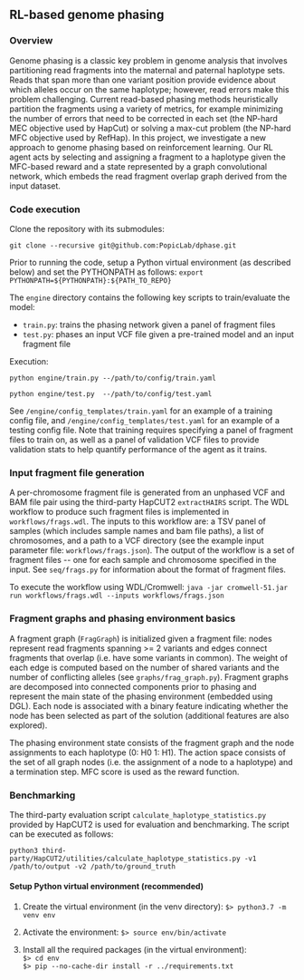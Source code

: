 ## RL-based genome phasing

### Overview

Genome phasing is a classic key problem in genome analysis that involves partitioning read fragments into the maternal 
and paternal haplotype sets. Reads that span more than one variant position provide evidence about which alleles 
occur on the same haplotype; however, read errors make this problem challenging. 
Current read-based phasing methods heuristically partition the fragments using a variety of metrics, 
for example minimizing the number of errors that need to be corrected in each set 
(the NP-hard MEC objective used by HapCut) or solving a max-cut problem (the NP-hard MFC objective used by RefHap). 
In this project, we investigate a new approach to genome phasing based on reinforcement learning. 
Our RL agent acts by selecting and assigning a fragment to a haplotype given the MFC-based reward and a state 
represented by a graph convolutional network, which embeds the read fragment overlap graph derived 
from the input dataset. 

### Code execution

Clone the repository with its submodules:

```git clone --recursive git@github.com:PopicLab/dphase.git```

Prior to running the code, setup a Python virtual environment (as described below) 
and set the PYTHONPATH as follows: ```export PYTHONPATH=${PYTHONPATH}:${PATH_TO_REPO}```

The ```engine``` directory contains the following key scripts to train/evaluate the model:

* ```train.py```: trains the phasing network given a panel of fragment files
* ```test.py```: phases an input VCF file given a pre-trained model and an input fragment file 

Execution:

```python engine/train.py --/path/to/config/train.yaml```

```python engine/test.py  --/path/to/config/test.yaml```

See `````/engine/config_templates/train.yaml````` for an example of a training config file, and 
`````/engine/config_templates/test.yaml````` for an example of a testing config file. Note that training requires
specifying a panel of fragment files to train on, as well as a panel of validation VCF files to provide validation
stats to help quantify performance of the agent as it trains.

### Input fragment file generation

A per-chromosome fragment file is generated from an unphased VCF and BAM file pair using the third-party 
HapCUT2 ```extractHAIRS``` script. 
The WDL workflow to produce such fragment files is implemented in ```workflows/frags.wdl```.
The inputs to this workflow are: a TSV panel of samples (which includes sample names and bam file paths), 
a list of chromosomes, and a path to a VCF directory 
(see the example input parameter file: ```workflows/frags.json```). 
The output of the workflow is a set of fragment files -- one for each sample and chromosome specified
in the input. See ```seq/frags.py``` for information about the format of fragment files.

To execute the workflow using WDL/Cromwell:
```java -jar cromwell-51.jar run workflows/frags.wdl --inputs workflows/frags.json```

### Fragment graphs and phasing environment basics

A fragment graph (```FragGraph```) is initialized given a fragment file: nodes represent read fragments 
spanning >= 2 variants and edges connect fragments that overlap (i.e. have some variants in common). 
The weight of each edge is computed based on the number of shared variants and the number of conflicting alleles 
(see ```graphs/frag_graph.py```). Fragment graphs are decomposed into connected components prior to phasing
and represent the main state of the phasing environment (embedded using DGL). Each node is associated with 
a binary feature indicating whether the node has been selected as part of the solution 
(additional features are also explored).

The phasing environment state consists of the fragment graph and the node assignments to each haplotype (0: H0 1: H1).
The action space consists of the set of all graph nodes (i.e. the assignment of a node to a haplotype) 
and a termination step. MFC score is used as the reward function. 

### Benchmarking

The third-party evaluation script ```calculate_haplotype_statistics.py``` provided by HapCUT2 is used for evaluation
and benchmarking. The script can be executed as follows:

```python3 third-party/HapCUT2/utilities/calculate_haplotype_statistics.py -v1 /path/to/output -v2 /path/to/ground_truth```


#### Setup Python virtual environment (recommended)

1. Create the virtual environment (in the venv directory): 
```$> python3.7 -m venv env```

2. Activate the environment: 
```$> source env/bin/activate```

3. Install all the required packages (in the virtual environment): \
```$> cd env``` \
```$> pip --no-cache-dir install -r ../requirements.txt```
